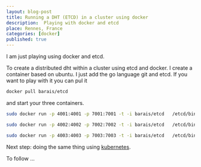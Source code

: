 ```yaml
---
layout: blog-post
title: Running a DHT (ETCD) in a cluster using docker
description:  Playing with docker and etcd
place: Rennes, France
categories: [docker]
published: true
---
```

I am just playing using docker and etcd. 

To create a distributed dht within a cluster using etcd and docker. I create a container based on ubuntu. I just add the go language git and etcd. If you want to play with it you can pul it

```bash
docker pull barais/etcd
```

and start your three containers. 

```bash
sudo docker run -p 4001:4001 -p 7001:7001 -t -i barais/etcd   /etcd/bin/etcd -peer-addr 172.17.42.1:7001 -addr 172.17.42.1:4001  -data-dir machines/machine1 -name machine

sudo docker run -p 4002:4002 -p 7002:7002 -t -i barais/etcd   /etcd/bin/etcd -peer-addr 172.17.42.1:7002 -addr 172.17.42.1:4002  -peers 172.17.42.1:7001,172.17.42.1:7003 -data-dir machines/machine2 -name machine2

sudo docker run -p 4003:4003 -p 7003:7003 -t -i barais/etcd   /etcd/bin/etcd  -peer-addr 172.17.42.1:7003 -addr 172.17.42.1:4003 -peers 172.17.42.1:7001,172.17.42.1:7002 -data-dir machines/machine3 -name machine3
```

Next step: doing the same thing using [kubernetes](https://github.com/GoogleCloudPlatform/kubernetes).

To follow ...
